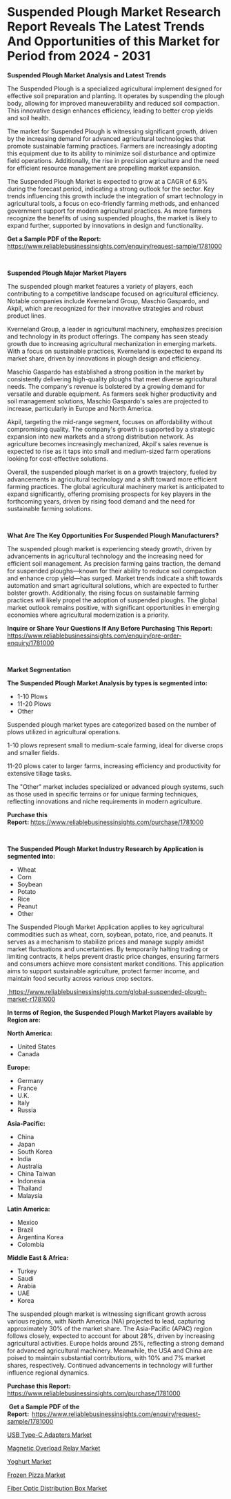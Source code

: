 <p><h1>Suspended Plough Market Research Report Reveals The Latest Trends And Opportunities of this Market for Period from 2024 - 2031</h1></p><p><strong>Suspended Plough Market Analysis and Latest Trends</strong></p>
<p><p>The Suspended Plough is a specialized agricultural implement designed for effective soil preparation and planting. It operates by suspending the plough body, allowing for improved maneuverability and reduced soil compaction. This innovative design enhances efficiency, leading to better crop yields and soil health.</p><p>The market for Suspended Plough is witnessing significant growth, driven by the increasing demand for advanced agricultural technologies that promote sustainable farming practices. Farmers are increasingly adopting this equipment due to its ability to minimize soil disturbance and optimize field operations. Additionally, the rise in precision agriculture and the need for efficient resource management are propelling market expansion.</p><p>The Suspended Plough Market is expected to grow at a CAGR of 6.9% during the forecast period, indicating a strong outlook for the sector. Key trends influencing this growth include the integration of smart technology in agricultural tools, a focus on eco-friendly farming methods, and enhanced government support for modern agricultural practices. As more farmers recognize the benefits of using suspended ploughs, the market is likely to expand further, supported by innovations in design and functionality.</p></p>
<p><strong>Get a Sample PDF of the Report:&nbsp;</strong> <a href="https://www.reliablebusinessinsights.com/enquiry/request-sample/1781000?utm_campaign=75&utm_medium=2&utm_source=Github&utm_content=ia&utm_term=08102024&utm_id=suspended-plough">https://www.reliablebusinessinsights.com/enquiry/request-sample/1781000</a></p>
<p>&nbsp;</p>
<p><strong>Suspended Plough Major Market Players</strong></p>
<p><p>The suspended plough market features a variety of players, each contributing to a competitive landscape focused on agricultural efficiency. Notable companies include Kverneland Group, Maschio Gaspardo, and Akpil, which are recognized for their innovative strategies and robust product lines.</p><p>Kverneland Group, a leader in agricultural machinery, emphasizes precision and technology in its product offerings. The company has seen steady growth due to increasing agricultural mechanization in emerging markets. With a focus on sustainable practices, Kverneland is expected to expand its market share, driven by innovations in plough design and efficiency.</p><p>Maschio Gaspardo has established a strong position in the market by consistently delivering high-quality ploughs that meet diverse agricultural needs. The company's revenue is bolstered by a growing demand for versatile and durable equipment. As farmers seek higher productivity and soil management solutions, Maschio Gaspardo's sales are projected to increase, particularly in Europe and North America.</p><p>Akpil, targeting the mid-range segment, focuses on affordability without compromising quality. The company's growth is supported by a strategic expansion into new markets and a strong distribution network. As agriculture becomes increasingly mechanized, Akpil's sales revenue is expected to rise as it taps into small and medium-sized farm operations looking for cost-effective solutions.</p><p>Overall, the suspended plough market is on a growth trajectory, fueled by advancements in agricultural technology and a shift toward more efficient farming practices. The global agricultural machinery market is anticipated to expand significantly, offering promising prospects for key players in the forthcoming years, driven by rising food demand and the need for sustainable farming solutions.</p></p>
<p>&nbsp;</p>
<p><strong>What Are The Key Opportunities For Suspended Plough Manufacturers?</strong></p>
<p><p>The suspended plough market is experiencing steady growth, driven by advancements in agricultural technology and the increasing need for efficient soil management. As precision farming gains traction, the demand for suspended ploughs—known for their ability to reduce soil compaction and enhance crop yield—has surged. Market trends indicate a shift towards automation and smart agricultural solutions, which are expected to further bolster growth. Additionally, the rising focus on sustainable farming practices will likely propel the adoption of suspended ploughs. The global market outlook remains positive, with significant opportunities in emerging economies where agricultural modernization is a priority.</p></p>
<p><strong>Inquire or Share Your Questions If Any Before Purchasing This Report:</strong> <a href="https://www.reliablebusinessinsights.com/enquiry/pre-order-enquiry/1781000?utm_campaign=75&utm_medium=2&utm_source=Github&utm_content=ia&utm_term=08102024&utm_id=suspended-plough">https://www.reliablebusinessinsights.com/enquiry/pre-order-enquiry/1781000</a></p>
<p>&nbsp;</p>
<p><strong>Market Segmentation</strong></p>
<p><strong>The Suspended Plough Market Analysis by types is segmented into:</strong></p>
<p><ul><li>1-10 Plows</li><li>11-20 Plows</li><li>Other</li></ul></p>
<p><p>Suspended plough market types are categorized based on the number of plows utilized in agricultural operations. </p><p>1-10 plows represent small to medium-scale farming, ideal for diverse crops and smaller fields. </p><p>11-20 plows cater to larger farms, increasing efficiency and productivity for extensive tillage tasks. </p><p>The "Other" market includes specialized or advanced plough systems, such as those used in specific terrains or for unique farming techniques, reflecting innovations and niche requirements in modern agriculture.</p></p>
<p><strong>Purchase this Report:&nbsp;</strong><a href="https://www.reliablebusinessinsights.com/purchase/1781000?utm_campaign=75&utm_medium=2&utm_source=Github&utm_content=ia&utm_term=08102024&utm_id=suspended-plough">https://www.reliablebusinessinsights.com/purchase/1781000</a></p>
<p>&nbsp;</p>
<p><strong>The Suspended Plough Market Industry Research by Application is segmented into:</strong></p>
<p><ul><li>Wheat</li><li>Corn</li><li>Soybean</li><li>Potato</li><li>Rice</li><li>Peanut</li><li>Other</li></ul></p>
<p><p>The Suspended Plough Market Application applies to key agricultural commodities such as wheat, corn, soybean, potato, rice, and peanuts. It serves as a mechanism to stabilize prices and manage supply amidst market fluctuations and uncertainties. By temporarily halting trading or limiting contracts, it helps prevent drastic price changes, ensuring farmers and consumers achieve more consistent market conditions. This application aims to support sustainable agriculture, protect farmer income, and maintain food security across various crop sectors.</p></p>
<p><a href="https://www.reliablebusinessinsights.com/global-suspended-plough-market-r1781000?utm_campaign=75&utm_medium=2&utm_source=Github&utm_content=ia&utm_term=08102024&utm_id=suspended-plough">&nbsp;https://www.reliablebusinessinsights.com/global-suspended-plough-market-r1781000</a></p>
<p><strong>In terms of Region, the Suspended Plough Market Players available by Region are:</strong></p>
<p>
    <p> <strong> North America: </strong>
        <ul>
            <li>United States</li>
            <li>Canada</li>
        </ul>
        </p> 
    <p> <strong> Europe: </strong>
        <ul>
            <li>Germany</li>
            <li>France</li>
            <li>U.K.</li>
            <li>Italy</li>
            <li>Russia</li>
        </ul>
        </p> 
    <p> <strong> Asia-Pacific: </strong>
        <ul>
            <li>China</li>
            <li>Japan</li>
            <li>South Korea</li>
            <li>India</li>
            <li>Australia</li>
            <li>China Taiwan</li>
            <li>Indonesia</li>
            <li>Thailand</li>
            <li>Malaysia</li>
        </ul>
        </p> 
    <p> <strong> Latin America: </strong>
        <ul>
            <li>Mexico</li>
            <li>Brazil</li>
            <li>Argentina Korea</li>
            <li>Colombia</li>
        </ul>
        </p> 
    <p> <strong> Middle East & Africa: </strong>
        <ul>
            <li>Turkey</li>
            <li>Saudi</li>
            <li>Arabia</li>
            <li>UAE</li>
            <li>Korea</li>
        </ul>
    </p>
    </p>
<p><p>The suspended plough market is witnessing significant growth across various regions, with North America (NA) projected to lead, capturing approximately 30% of the market share. The Asia-Pacific (APAC) region follows closely, expected to account for about 28%, driven by increasing agricultural activities. Europe holds around 25%, reflecting a strong demand for advanced agricultural machinery. Meanwhile, the USA and China are poised to maintain substantial contributions, with 10% and 7% market shares, respectively. Continued advancements in technology will further influence regional dynamics.</p></p>
<p><strong>Purchase this Report: </strong><a href="https://www.reliablebusinessinsights.com/purchase/1781000?utm_campaign=75&utm_medium=2&utm_source=Github&utm_content=ia&utm_term=08102024&utm_id=suspended-plough">https://www.reliablebusinessinsights.com/purchase/1781000</a></p>
<p>&nbsp;<strong>Get a Sample PDF of the Report:&nbsp;&nbsp;</strong><a href="https://www.reliablebusinessinsights.com/enquiry/request-sample/1781000?utm_campaign=75&utm_medium=2&utm_source=Github&utm_content=ia&utm_term=08102024&utm_id=suspended-plough">https://www.reliablebusinessinsights.com/enquiry/request-sample/1781000</a></p>
<p><strong></strong></p>
<p><p><a href="https://github.com/cristy9x9bur/Market-Research-Report-List-1/blob/main/usb-type-c-adapters-market.md?utm_campaign=75&utm_medium=2&utm_source=Github&utm_content=ia&utm_term=08102024&utm_id=suspended-plough">USB Type-C Adapters Market</a></p><p><a href="https://www.linkedin.com/pulse/magnetic-overload-relay-market-trends-detailed-study-its-fe3zf?utm_campaign=75&utm_medium=2&utm_source=Github&utm_content=ia&utm_term=08102024&utm_id=suspended-plough">Magnetic Overload Relay Market</a></p><p><a href="https://issuu.com/reportprime-2/docs/yoghurt-market-size-2030.pptx_dd96c2191ace6b?utm_campaign=75&utm_medium=2&utm_source=Github&utm_content=ia&utm_term=08102024&utm_id=suspended-plough">Yoghurt Market</a></p><p><a href="https://issuu.com/reportprime-2/docs/frozen-pizza-market-size-2030.pptx_040a16bda2015f?utm_campaign=75&utm_medium=2&utm_source=Github&utm_content=ia&utm_term=08102024&utm_id=suspended-plough">Frozen Pizza Market</a></p><p><a href="https://www.linkedin.com/pulse/fiber-optic-distribution-box-market-innovations-trends-comprehensive-ujdrf?utm_campaign=75&utm_medium=2&utm_source=Github&utm_content=ia&utm_term=08102024&utm_id=suspended-plough">Fiber Optic Distribution Box Market</a></p></p>